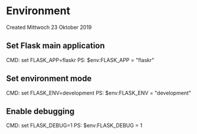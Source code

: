 # Environment
Created Mittwoch 23 Oktober 2019

Set Flask main application
--------------------------
CMD: set FLASK_APP=flaskr
PS: $env:FLASK_APP = "flaskr"

Set environment mode
--------------------
CMD: set FLASK_ENV=development
PS: $env:FLASK_ENV = "development"

Enable debugging
----------------
CMD: set FLASK_DEBUG=1
PS: $env:FLASK_DEBUG = 1


